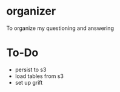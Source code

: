 # organizer

To organize my questioning and answering


# To-Do

- persist to s3
- load tables from s3
- set up grift